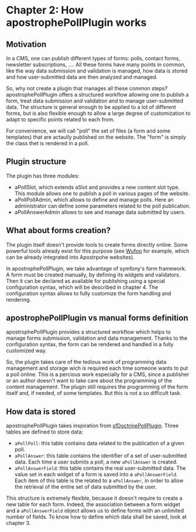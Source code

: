 # Chapter 2: How apostrophePollPlugin works #

## Motivation ##

In a CMS, one can publish different types of forms: polls, contact forms, newsletter subscriptions, .... All these forms have many points in common, like the way data submission and validation is managed, how data is stored and how user-submitted data are then analyzed and managed.

So, why not create a plugin that manages all these common steps? apostrophePollPlugin offers a structured workflow allowing one to publish a form, treat data submission and validation and to manage user-submitted data. The structure is general enough to be applied to a lot of different forms, but is also flexible enough to allow a large degree of customization to adapt to specific points related to each from.

For convenience, we will call "poll" the set of files (a form and some templates) that are actaully published on the website. The "form" is simply the class thet is rendered in a poll.

## Plugin structure ##

The plugin has three modules:
*    aPollSlot, which extends aSlot and provides a new content slot type. This module allows one to publish a poll in various pages of the website.
*    aPollPollAdmin, which allows to define and manage polls. Here an administrator can define some parameters related to the poll publication.
*    aPollAnswerAdmin allows to see and manage data submitted by users.

## What about forms creation? ##

The plugin itself doesn't provide tools to create forms directly online. Some powerful tools already exist for this purpose (see [Wufoo](http://wufoo.com/ "Wufoo") for example, which can be already integrated into Apostrpohe websites). 

In apostrophePollPlugin, we take advantage of symfony's form framework. A form must be created manually, by defining its widgets and validators. Then it can be declared as available for publishing using a special configuration syntax, which will be described in chapter 4. The configuration syntax allows to fully customize the form handling and rendering.

## apostrophePollPlugin vs manual forms definition ##

apostrophePollPlugin provides a structured workflow which helps to manage forms submission, validation and data management. Thanks to the configuration syntax, the form can be rendered and handled in a fully customized way. 

So, the plugin takes care of the tedious work of programming data management and storage wich is required each time someone wants to put a poll online. This is a percious work especially for a CMS, since a publisher or an author doesn't want to take care about the programming of the content management. The plugin still requires the programming of the form itself and, if needed, of some templates. But this is not a so difficult task.

## How data is stored ##

apostrophePollPlugin takes inspiration from [sfDoctrinePollPlugin](http://www.symfony-project.org/plugins/sfDoctrinePollPlugin). Three tables are defined to store data:
*   `aPollPoll`: this table contains data related to the publication of a given poll.
*   `aPollAnswer`: this table contains the identifier of a set of user-submitted data. Each time a user submits a poll, a new `aPollAnswer` is created.
*   `aPollAnswerField`: this table contains the real user-submitted data. The value set in each widget of a form is saved into a `aPollAnswerField`. Each item of this table is the related to a `aPollAnswer`, in order to allow the retrieval of the entire set of data submitted by the user.

This structure is extremely flexible, because it doesn't require to create a new table for each form. Indeed, the association between a form widget and a `aPollAnswerField` object allows us to define forms with an unlimited number of fields. To know how to define which data shall be saved, look at chapter 3.
